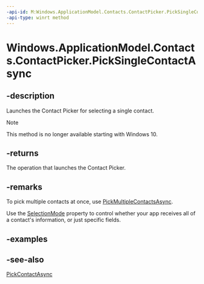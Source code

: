 ----api-id: M:Windows.ApplicationModel.Contacts.ContactPicker.PickSingleContactAsync
-api-type: winrt method
---<!-- Method syntaxpublic Windows.Foundation.IAsyncOperation<Windows.ApplicationModel.Contacts.ContactInformation> PickSingleContactAsync()--># Windows.ApplicationModel.Contacts.ContactPicker.PickSingleContactAsync## -descriptionLaunches the Contact Picker for selecting a single contact.> [!NOTE]> This method is no longer available starting with Windows 10.## -returnsThe operation that launches the Contact Picker.## -remarksTo pick multiple contacts at once, use [PickMultipleContactsAsync](contactpicker_pickmultiplecontactsasync.md).Use the [SelectionMode](contactpicker_selectionmode.md) property to control whether your app receives all of a contact's information, or just specific fields.## -examples## -see-also[PickContactAsync](contactpicker_pickcontactasync.md)